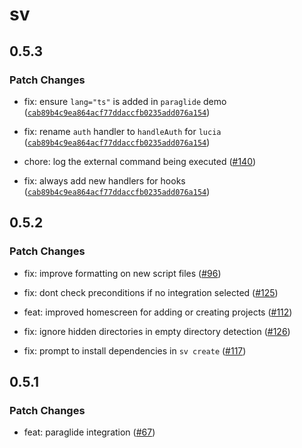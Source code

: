 # sv

## 0.5.3
### Patch Changes


- fix: ensure `lang="ts"` is added in `paraglide` demo ([`cab89b4c9ea864acf77ddaccfb0235add076a154`](https://github.com/sveltejs/cli/commit/cab89b4c9ea864acf77ddaccfb0235add076a154))


- fix: rename `auth` handler to `handleAuth` for `lucia` ([`cab89b4c9ea864acf77ddaccfb0235add076a154`](https://github.com/sveltejs/cli/commit/cab89b4c9ea864acf77ddaccfb0235add076a154))


- chore: log the external command being executed ([#140](https://github.com/sveltejs/cli/pull/140))


- fix: always add new handlers for hooks ([`cab89b4c9ea864acf77ddaccfb0235add076a154`](https://github.com/sveltejs/cli/commit/cab89b4c9ea864acf77ddaccfb0235add076a154))

## 0.5.2
### Patch Changes


- fix: improve formatting on new script files ([#96](https://github.com/sveltejs/cli/pull/96))


- fix: dont check preconditions if no integration selected ([#125](https://github.com/sveltejs/cli/pull/125))


- feat: improved homescreen for adding or creating projects ([#112](https://github.com/sveltejs/cli/pull/112))


- fix: ignore hidden directories in empty directory detection ([#126](https://github.com/sveltejs/cli/pull/126))


- fix: prompt to install dependencies in `sv create` ([#117](https://github.com/sveltejs/cli/pull/117))

## 0.5.1
### Patch Changes


- feat: paraglide integration ([#67](https://github.com/sveltejs/cli/pull/67))
